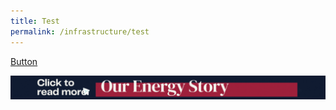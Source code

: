 ```yaml
---
title: Test
permalink: /infrastructure/test
---
```



[Button](/infrastructure/case-studies/resources#WMAnchor)





<a href="/infrastructure/case-studies/resources#234" target="_blank"><img src="/images/infrastructure/constraints-and-challenges/image015.gif" ></a>